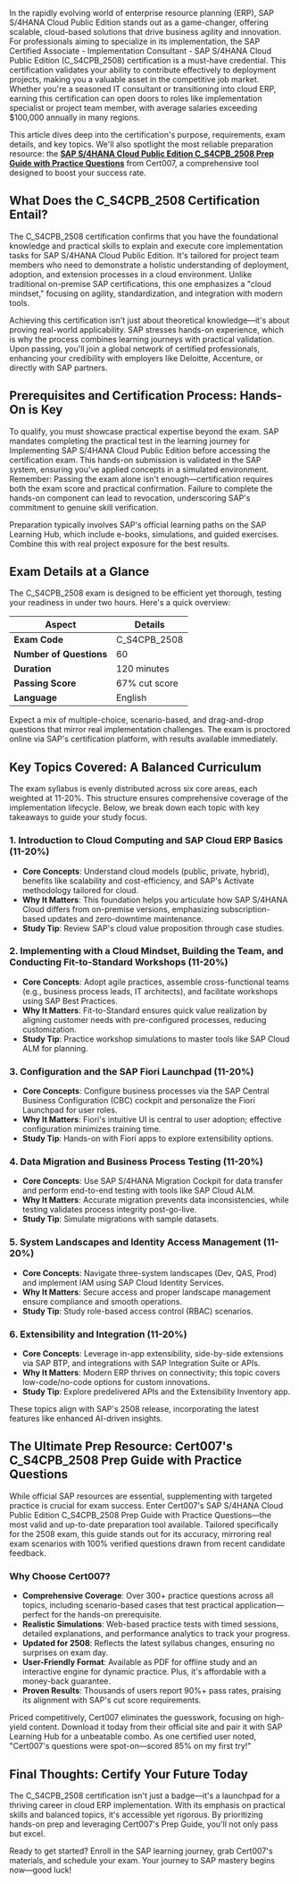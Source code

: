 In the rapidly evolving world of enterprise resource planning (ERP), SAP S/4HANA Cloud Public Edition stands out as a game-changer, offering scalable, cloud-based solutions that drive business agility and innovation. For professionals aiming to specialize in its implementation, the SAP Certified Associate - Implementation Consultant - SAP S/4HANA Cloud Public Edition (C_S4CPB_2508) certification is a must-have credential. This certification validates your ability to contribute effectively to deployment projects, making you a valuable asset in the competitive job market. Whether you're a seasoned IT consultant or transitioning into cloud ERP, earning this certification can open doors to roles like implementation specialist or project team member, with average salaries exceeding $100,000 annually in many regions.

This article dives deep into the certification's purpose, requirements, exam details, and key topics. We'll also spotlight the most reliable preparation resource: the [**SAP S/4HANA Cloud Public Edition C_S4CPB_2508 Prep Guide with Practice Questions**](https://www.cert007.com/exam/c_s4cpb_2508/) from Cert007, a comprehensive tool designed to boost your success rate.

## What Does the C_S4CPB_2508 Certification Entail?

The C_S4CPB_2508 certification confirms that you have the foundational knowledge and practical skills to explain and execute core implementation tasks for SAP S/4HANA Cloud Public Edition. It's tailored for project team members who need to demonstrate a holistic understanding of deployment, adoption, and extension processes in a cloud environment. Unlike traditional on-premise SAP certifications, this one emphasizes a "cloud mindset," focusing on agility, standardization, and integration with modern tools.

Achieving this certification isn't just about theoretical knowledge—it's about proving real-world applicability. SAP stresses hands-on experience, which is why the process combines learning journeys with practical validation. Upon passing, you'll join a global network of certified professionals, enhancing your credibility with employers like Deloitte, Accenture, or directly with SAP partners.

## Prerequisites and Certification Process: Hands-On is Key

To qualify, you must showcase practical expertise beyond the exam. SAP mandates completing the practical test in the learning journey for Implementing SAP S/4HANA Cloud Public Edition before accessing the certification exam. This hands-on submission is validated in the SAP system, ensuring you've applied concepts in a simulated environment. Remember: Passing the exam alone isn't enough—certification requires both the exam score and practical confirmation. Failure to complete the hands-on component can lead to revocation, underscoring SAP's commitment to genuine skill verification.

Preparation typically involves SAP's official learning paths on the SAP Learning Hub, which include e-books, simulations, and guided exercises. Combine this with real project exposure for the best results.

## Exam Details at a Glance

The C_S4CPB_2508 exam is designed to be efficient yet thorough, testing your readiness in under two hours. Here's a quick overview:

| Aspect | Details |
| --- | --- |
| **Exam Code** | C_S4CPB_2508 |
| **Number of Questions** | 60 |
| **Duration** | 120 minutes |
| **Passing Score** | 67% cut score |
| **Language** | English |

Expect a mix of multiple-choice, scenario-based, and drag-and-drop questions that mirror real implementation challenges. The exam is proctored online via SAP's certification platform, with results available immediately.

## Key Topics Covered: A Balanced Curriculum

The exam syllabus is evenly distributed across six core areas, each weighted at 11-20%. This structure ensures comprehensive coverage of the implementation lifecycle. Below, we break down each topic with key takeaways to guide your study focus.

### 1. Introduction to Cloud Computing and SAP Cloud ERP Basics (11-20%)

- **Core Concepts**: Understand cloud models (public, private, hybrid), benefits like scalability and cost-efficiency, and SAP's Activate methodology tailored for cloud.
- **Why It Matters**: This foundation helps you articulate how SAP S/4HANA Cloud differs from on-premise versions, emphasizing subscription-based updates and zero-downtime maintenance.
- **Study Tip**: Review SAP's cloud value proposition through case studies.

### 2. Implementing with a Cloud Mindset, Building the Team, and Conducting Fit-to-Standard Workshops (11-20%)

- **Core Concepts**: Adopt agile practices, assemble cross-functional teams (e.g., business process leads, IT architects), and facilitate workshops using SAP Best Practices.
- **Why It Matters**: Fit-to-Standard ensures quick value realization by aligning customer needs with pre-configured processes, reducing customization.
- **Study Tip**: Practice workshop simulations to master tools like SAP Cloud ALM for planning.

### 3. Configuration and the SAP Fiori Launchpad (11-20%)

- **Core Concepts**: Configure business processes via the SAP Central Business Configuration (CBC) cockpit and personalize the Fiori Launchpad for user roles.
- **Why It Matters**: Fiori's intuitive UI is central to user adoption; effective configuration minimizes training time.
- **Study Tip**: Hands-on with Fiori apps to explore extensibility options.

### 4. Data Migration and Business Process Testing (11-20%)

- **Core Concepts**: Use SAP S/4HANA Migration Cockpit for data transfer and perform end-to-end testing with tools like SAP Cloud ALM.
- **Why It Matters**: Accurate migration prevents data inconsistencies, while testing validates process integrity post-go-live.
- **Study Tip**: Simulate migrations with sample datasets.

### 5. System Landscapes and Identity Access Management (11-20%)

- **Core Concepts**: Navigate three-system landscapes (Dev, QAS, Prod) and implement IAM using SAP Cloud Identity Services.
- **Why It Matters**: Secure access and proper landscape management ensure compliance and smooth operations.
- **Study Tip**: Study role-based access control (RBAC) scenarios.

### 6. Extensibility and Integration (11-20%)

- **Core Concepts**: Leverage in-app extensibility, side-by-side extensions via SAP BTP, and integrations with SAP Integration Suite or APIs.
- **Why It Matters**: Modern ERP thrives on connectivity; this topic covers low-code/no-code options for custom innovations.
- **Study Tip**: Explore predelivered APIs and the Extensibility Inventory app.

These topics align with SAP's 2508 release, incorporating the latest features like enhanced AI-driven insights.

## The Ultimate Prep Resource: Cert007's C_S4CPB_2508 Prep Guide with Practice Questions

While official SAP resources are essential, supplementing with targeted practice is crucial for exam success. Enter Cert007's SAP S/4HANA Cloud Public Edition C_S4CPB_2508 Prep Guide with Practice Questions—the most valid and up-to-date preparation tool available. Tailored specifically for the 2508 exam, this guide stands out for its accuracy, mirroring real exam scenarios with 100% verified questions drawn from recent candidate feedback.

### Why Choose Cert007?

- **Comprehensive Coverage**: Over 300+ practice questions across all topics, including scenario-based cases that test practical application—perfect for the hands-on prerequisite.
- **Realistic Simulations**: Web-based practice tests with timed sessions, detailed explanations, and performance analytics to track your progress.
- **Updated for 2508**: Reflects the latest syllabus changes, ensuring no surprises on exam day.
- **User-Friendly Format**: Available as PDF for offline study and an interactive engine for dynamic practice. Plus, it's affordable with a money-back guarantee.
- **Proven Results**: Thousands of users report 90%+ pass rates, praising its alignment with SAP's cut score requirements.

Priced competitively, Cert007 eliminates the guesswork, focusing on high-yield content. Download it today from their official site and pair it with SAP Learning Hub for a unbeatable combo. As one certified user noted, "Cert007's questions were spot-on—scored 85% on my first try!"

## Final Thoughts: Certify Your Future Today

The C_S4CPB_2508 certification isn't just a badge—it's a launchpad for a thriving career in cloud ERP implementation. With its emphasis on practical skills and balanced topics, it's accessible yet rigorous. By prioritizing hands-on prep and leveraging Cert007's Prep Guide, you'll not only pass but excel.

Ready to get started? Enroll in the SAP learning journey, grab Cert007's materials, and schedule your exam. Your journey to SAP mastery begins now—good luck!
